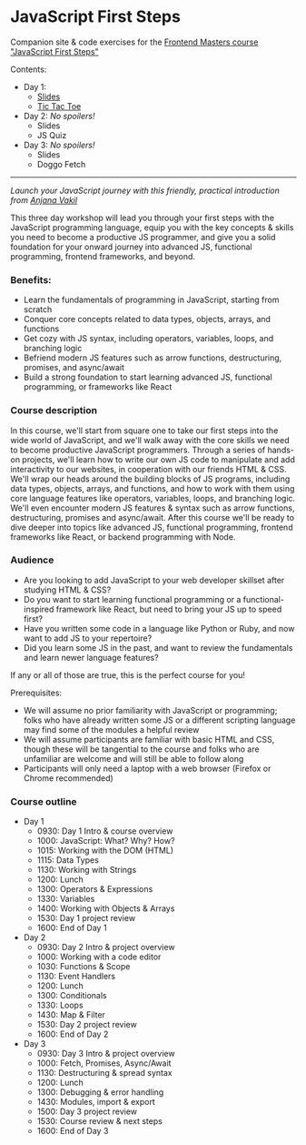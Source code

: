 # JavaScript First Steps
Companion site &amp; code exercises for the [Frontend Masters course "JavaScript First Steps"](https://frontendmasters.com/workshops/javascript-first-steps/)

Contents:
- Day 1: 
  - [Slides](./1-slides.html)
  - [Tic Tac Toe](./1-tictactoe.html)
- Day 2: *No spoilers!*
  - Slides
  - JS Quiz
- Day 3: *No spoilers!*
  - Slides
  - Doggo Fetch
---


*Launch your JavaScript journey with this friendly, practical introduction from [Anjana Vakil](https://twitter.com/AnjanaVakil)*


This three day workshop will lead you through your first steps with the JavaScript programming language, equip you with the key concepts & skills you need to become a productive JS programmer, and give you a solid foundation for your onward journey into advanced JS, functional programming, frontend frameworks, and beyond.

### Benefits:
  - Learn the fundamentals of programming in JavaScript, starting from scratch
  - Conquer core concepts related to data types, objects, arrays, and functions
  - Get cozy with JS syntax, including operators, variables, loops, and branching logic
  - Befriend modern JS features such as arrow functions, destructuring, promises, and async/await
  - Build a strong foundation to start learning advanced JS, functional programming, or frameworks like React

### Course description

In this course, we'll start from square one to take our first steps into the wide world of JavaScript, and we'll walk away with the core skills we need to become productive JavaScript programmers. Through a series of hands-on projects, we'll learn how to write our own JS code to manipulate and add interactivity to our websites, in cooperation with our friends HTML & CSS. We'll wrap our heads around the building blocks of JS programs, including data types, objects, arrays, and functions, and how to work with them using core language features like operators, variables, loops, and branching logic. We'll even encounter modern JS features & syntax such as arrow functions, destructuring, promises and async/await. After this course we'll be ready to dive deeper into topics like advanced JS, functional programming, frontend frameworks like React, or backend programming with Node.

### Audience

- Are you looking to add JavaScript to your web developer skillset after studying HTML & CSS?
- Do you want to start learning functional programming or a functional-inspired framework like React, but need to bring your JS up to speed first?
- Have you written some code in a language like Python or Ruby, and now want to add JS to your repertoire?
- Did you learn some JS in the past, and want to review the fundamentals and learn newer language features?

If any or all of those are true, this is the perfect course for you!

  
Prerequisites:
- We will assume no prior familiarity with JavaScript or programming; folks who have already written some JS or a different scripting language may find some of the modules a helpful review
- We will assume participants are familiar with basic HTML and CSS, though these will be tangential to the course and folks who are unfamiliar are welcome and will still be able to follow along
- Participants will only need a laptop with a web browser (Firefox or Chrome recommended)

### Course outline
- Day 1
  - 0930: Day 1 Intro & course overview
  - 1000: JavaScript: What? Why? How?
  - 1015: Working with the DOM (HTML)
  - 1115: Data Types
  - 1130: Working with Strings
  - 1200: Lunch
  - 1300: Operators & Expressions
  - 1330: Variables
  - 1400: Working with Objects & Arrays
  - 1530: Day 1 project review
  - 1600: End of Day 1
- Day 2
  - 0930: Day 2 Intro & project overview
  - 1000: Working with a code editor
  - 1030: Functions & Scope
  - 1130: Event Handlers
  - 1200: Lunch
  - 1300: Conditionals
  - 1330: Loops
  - 1430: Map & Filter
  - 1530: Day 2 project review
  - 1600: End of Day 2
- Day 3
  - 0930: Day 3 Intro & project overview
  - 1000: Fetch, Promises, Async/Await
  - 1130: Destructuring & spread syntax
  - 1200: Lunch
  - 1300: Debugging & error handling
  - 1430: Modules, import & export
  - 1500: Day 3 project review
  - 1530: Course review & next steps
  - 1600: End of Day 3